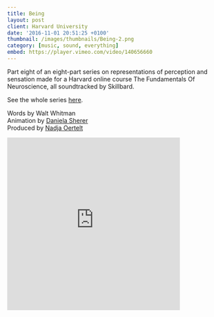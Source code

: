 ```yaml
---
title: Being
layout: post
client: Harvard University
date: '2016-11-01 20:51:25 +0100'
thumbnail: /images/thumbnails/Being-2.png
category: [music, sound, everything]
embed: https://player.vimeo.com/video/140656660
---
```


Part eight of an eight-part series on representations of perception and sensation made for a Harvard online course The Fundamentals Of Neuroscience, all soundtracked by Skillbard.

See the whole series [here](https://vimeo.com/channels/972301).

Words by Walt Whitman  
Animation by [Daniela Sherer](http://www.danielasherer.com/)  
Produced by [Nadja Oertelt](http://nadjaoertelt.com/)

<div id="bc"><iframe style="border: 0; width: 400px; height: 400px;" src="https://bandcamp.com/EmbeddedPlayer/album=3174661912/size=large/bgcol=ffffff/linkcol=333333/minimal=true/track=2699867223/transparent=true/" seamless></iframe></div>
